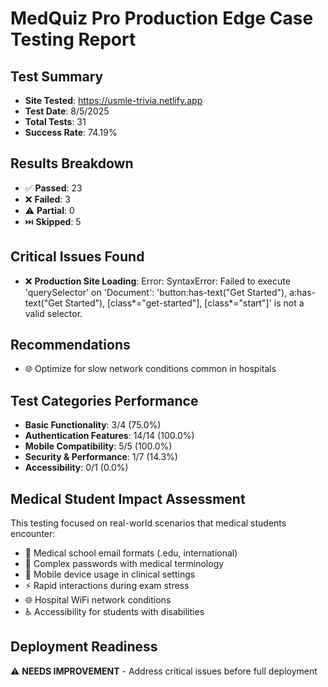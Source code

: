# MedQuiz Pro Production Edge Case Testing Report

## Test Summary
- **Site Tested**: https://usmle-trivia.netlify.app
- **Test Date**: 8/5/2025
- **Total Tests**: 31
- **Success Rate**: 74.19%

## Results Breakdown
- ✅ **Passed**: 23
- ❌ **Failed**: 3
- ⚠️ **Partial**: 0
- ⏭️ **Skipped**: 5

## Critical Issues Found
- ❌ **Production Site Loading**: Error: SyntaxError: Failed to execute 'querySelector' on 'Document': 'button:has-text("Get Started"), a:has-text("Get Started"), [class*="get-started"], [class*="start"]' is not a valid selector.

## Recommendations
- 🌐 Optimize for slow network conditions common in hospitals

## Test Categories Performance
- **Basic Functionality**: 3/4 (75.0%)
- **Authentication Features**: 14/14 (100.0%)
- **Mobile Compatibility**: 5/5 (100.0%)
- **Security & Performance**: 1/7 (14.3%)
- **Accessibility**: 0/1 (0.0%)

## Medical Student Impact Assessment
This testing focused on real-world scenarios that medical students encounter:
- 📧 Medical school email formats (.edu, international)
- 🔐 Complex passwords with medical terminology
- 📱 Mobile device usage in clinical settings
- ⚡ Rapid interactions during exam stress
- 🌐 Hospital WiFi network conditions
- ♿ Accessibility for students with disabilities

## Deployment Readiness
⚠️ **NEEDS IMPROVEMENT** - Address critical issues before full deployment
